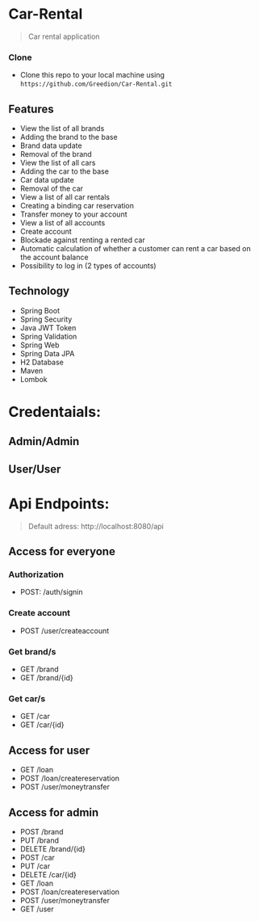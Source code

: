 
# Car-Rental

> Car rental application

### Clone

- Clone this repo to your local machine using `https://github.com/Greedion/Car-Rental.git`



## Features
- View the list of all brands
- Adding the brand to the base
- Brand data update
- Removal of the brand
- View the list of all cars
- Adding the car to the base
- Car data update
- Removal of the car
- View a list of all car rentals
- Creating a binding car reservation
- Transfer money to your account
- View a list of all accounts
- Create account
- Blockade against renting a rented car
- Automatic calculation of whether a customer can rent a car based on the account balance
- Possibility to log in (2 types of accounts)

## Technology
 - Spring Boot
 - Spring Security
 - Java JWT Token
 - Spring Validation
 - Spring Web
 - Spring Data JPA
 - H2 Database
 - Maven
 - Lombok
 
 # Credentaials:
 ## Admin/Admin
 ## User/User
 # Api Endpoints: 
> Default adress: http://localhost:8080/api
## Access for everyone
### Authorization
- POST: /auth/signin 
### Create account
- POST /user/createaccount
### Get brand/s
- GET /brand
- GET /brand/{id}
### Get car/s
- GET /car
- GET /car/{id}
## Access for user
- GET /loan
- POST /loan/createreservation
- POST /user/moneytransfer
## Access for admin
- POST /brand
- PUT /brand
- DELETE /brand/{id}
- POST /car
- PUT /car
- DELETE /car/{id}
- GET /loan
- POST /loan/createreservation
- POST /user/moneytransfer
- GET /user










